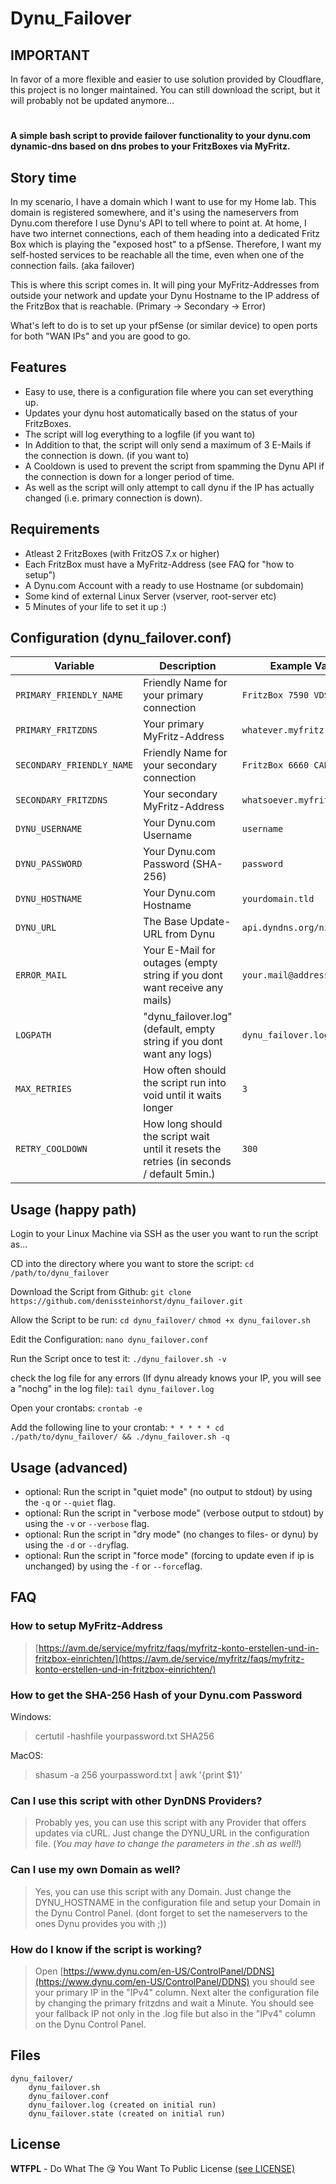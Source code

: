 # Dynu_Failover


## IMPORTANT
In favor of a more flexible and easier to use solution provided by Cloudflare, this project is no longer maintained.
You can still download the script, but it will probably not be updated anymore...
<h1></h1>


**A simple bash script to provide failover functionality to your dynu.com dynamic-dns based on dns probes to your FritzBoxes via MyFritz.**

## Story time

In my scenario, I have a domain which I want to use for my Home lab.
This domain is registered somewhere, and it's using the nameservers from Dynu.com therefore I use Dynu's API to tell where to point at.
At home, I have two internet connections, each of them heading into a dedicated Fritz Box which is playing the "exposed host" to a pfSense.
Therefore, I want my self-hosted services to be reachable all the time, even when one of the connection fails. (aka failover)

This is where this script comes in. It will ping your MyFritz-Addresses from outside your network and update your Dynu Hostname to the IP address of the FritzBox that is reachable. (Primary -> Secondary -> Error)

What's left to do is to set up your pfSense (or similar device) to open ports for both "WAN IPs" and you are good to go.

## Features

- Easy to use, there is a configuration file where you can set everything up.
- Updates your dynu host automatically based on the status of your FritzBoxes.
- The script will log everything to a logfile (if you want to)
- In Addition to that, the script will only send a maximum of 3 E-Mails if the connection is down. (if you want to)
- A Cooldown is used to prevent the script from spamming the Dynu API if the connection is down for a longer period of time.
- As well as the script will only attempt to call dynu if the IP has actually changed (i.e. primary connection is down).

## Requirements

- Atleast 2 FritzBoxes (with FritzOS 7.x or higher)
- Each FritzBox must have a MyFritz-Address (see FAQ for "how to setup")
- A Dynu.com Account with a ready to use Hostname (or subdomain)
- Some kind of external Linux Server (vserver, root-server etc)
- 5 Minutes of your life to set it up :)

## Configuration (dynu_failover.conf)

<!-- insert markdown table -->
| Variable | Description | Example Value |
|----------|-------------|---------------|
| `PRIMARY_FRIENDLY_NAME` | Friendly Name for your primary connection | `FritzBox 7590 VDSL` |
| `PRIMARY_FRITZDNS` | Your primary MyFritz-Address | `whatever.myfritz.net` |
| `SECONDARY_FRIENDLY_NAME` | Friendly Name for your secondary connection | `FritzBox 6660 CABLE` |
| `SECONDARY_FRITZDNS` | Your secondary MyFritz-Address | `whatsoever.myfritz.net` |
| `DYNU_USERNAME` | Your Dynu.com Username | `username` |
| `DYNU_PASSWORD` | Your Dynu.com Password (SHA-256) | `password` |
| `DYNU_HOSTNAME` | Your Dynu.com Hostname | `yourdomain.tld` |
| `DYNU_URL` | The Base Update-URL from Dynu | `api.dyndns.org/nic/update` |
| `ERROR_MAIL` | Your E-Mail for outages (empty string if you dont want receive any mails) | `your.mail@address.tld` |
| `LOGPATH` | "dynu_failover.log" (default, empty string if you dont want any logs) | `dynu_failover.log` |
| `MAX_RETRIES` | How often should the script run into void until it waits longer | `3` |
| `RETRY_COOLDOWN` | How long should the script wait until it resets the retries (in seconds / default 5min.) | `300` |

## Usage (happy path)

Login to your Linux Machine via SSH as the user you want to run the script as...

CD into the directory where you want to store the script:
`cd /path/to/dynu_failover`

Download the Script from Github:
`git clone https://github.com/denissteinhorst/dynu_failover.git`

Allow the Script to be run:
`cd dynu_failover/`
`chmod +x dynu_failover.sh`

Edit the Configuration:
`nano dynu_failover.conf`

Run the Script once to test it:
`./dynu_failover.sh -v`

check the log file for any errors (If dynu already knows your IP, you will see a "nochg" in the log file):
`tail dynu_failover.log`

Open your crontabs:
`crontab -e`

Add the following line to your crontab:
` * * * * * cd ./path/to/dynu_failover/ && ./dynu_failover.sh -q `

## Usage (advanced)

- optional: Run the script in "quiet mode" (no output to stdout) by using the `-q` or `--quiet` flag.
- optional: Run the script in "verbose mode" (verbose output to stdout) by using the `-v` or `--verbose` flag.
- optional: Run the script in "dry mode" (no changes to files- or dynu) by using the `-d` or `--dry`flag.
- optional: Run the script in "force mode" (forcing to update even if ip is unchanged) by using the `-f` or `--force`flag.

## FAQ

### How to setup MyFritz-Address

> [https://avm.de/service/myfritz/faqs/myfritz-konto-erstellen-und-in-fritzbox-einrichten/](https://avm.de/service/myfritz/faqs/myfritz-konto-erstellen-und-in-fritzbox-einrichten/)

### How to get the SHA-256 Hash of your Dynu.com Password

Windows:
> certutil -hashfile yourpassword.txt SHA256

MacOS:
> shasum -a 256 yourpassword.txt | awk '{print $1}'

### Can I use this script with other DynDNS Providers?

> Probably yes, you can use this script with any Provider that offers updates via cURL. Just change the DYNU_URL in the configuration file. (*You may have to change the parameters in the .sh as well!*)

### Can I use my own Domain as well?

> Yes, you can use this script with any Domain. Just change the DYNU_HOSTNAME in the configuration file and setup your Domain in the Dynu Control Panel. (dont forget to set the nameservers to the ones Dynu provides you with ;))

### How do I know if the script is working?

> Open [https://www.dynu.com/en-US/ControlPanel/DDNS](https://www.dynu.com/en-US/ControlPanel/DDNS) you should see your primary IP in the "IPv4" column.
Next alter the configuration file by changing the primary fritzdns and wait a Minute. You should see your fallback IP not only in the .log file but also in the "IPv4" column on the Dynu Control Panel.

## Files

    dynu_failover/
        dynu_failover.sh
        dynu_failover.conf
        dynu_failover.log (created on initial run)
        dynu_failover.state (created on initial run)

## License

**WTFPL** - Do What The 😘 You Want To Public License [(see LICENSE)](http://www.wtfpl.net/)
